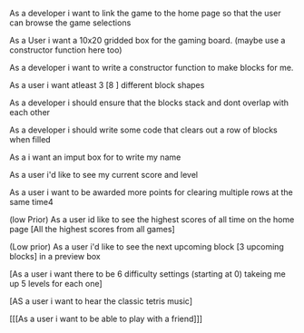 As a developer i want to link the game to the home page so that the user can browse the game selections

As a User i want a 10x20 gridded box for the gaming board.  (maybe use a constructor function here too)

As a developer i want to write a constructor function to make blocks for me.

As a user i want atleast 3 [8 ] different block shapes

As a developer i should ensure that the blocks stack and dont overlap with each other 

As a developer i should write some code that clears out a row of blocks when filled 

As a i want an imput box for to write my name

As a user i'd like to see my current score and level

As a user i want to be awarded more points for clearing multiple rows at the same time4

(low Prior) As a user id like to see the highest scores of all time on the home page [All the highest scores from all games]

(Low prior) As a user i'd like to see the next upcoming block [3 upcoming blocks] in a preview box

[As a user i want there to be 6 difficulty settings (starting at 0) takeing me up 5 levels for each one]

[AS a user i want to hear the classic tetris music]

[[[As a user i want to be able to play with a friend]]] 

